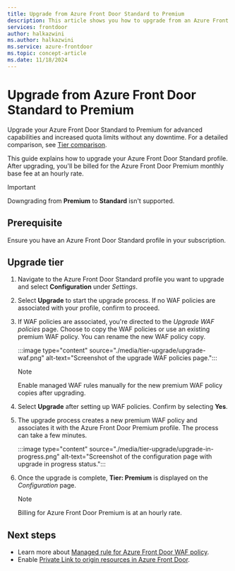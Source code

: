```yaml
---
title: Upgrade from Azure Front Door Standard to Premium
description: This article shows you how to upgrade from an Azure Front Door Standard to an Azure Front Door Premium profile.
services: frontdoor
author: halkazwini
ms.author: halkazwini
ms.service: azure-frontdoor
ms.topic: concept-article
ms.date: 11/18/2024
---
```


# Upgrade from Azure Front Door Standard to Premium

Upgrade your Azure Front Door Standard to Premium for advanced capabilities and increased quota limits without any downtime. For a detailed comparison, see [Tier comparison](standard-premium/tier-comparison.md).

This guide explains how to upgrade your Azure Front Door Standard profile. After upgrading, you'll be billed for the Azure Front Door Premium monthly base fee at an hourly rate.

> [!IMPORTANT]
> Downgrading from **Premium** to **Standard** isn't supported.

## Prerequisite

Ensure you have an Azure Front Door Standard profile in your subscription.

## Upgrade tier

1. Navigate to the Azure Front Door Standard profile you want to upgrade and select **Configuration** under *Settings*.

2. Select **Upgrade** to start the upgrade process. If no WAF policies are associated with your profile, confirm to proceed.

3. If WAF policies are associated, you're directed to the *Upgrade WAF policies* page. Choose to copy the WAF policies or use an existing premium WAF policy. You can rename the new WAF policy copy.

    :::image type="content" source="./media/tier-upgrade/upgrade-waf.png" alt-text="Screenshot of the upgrade WAF policies page.":::

    > [!NOTE]
    > Enable managed WAF rules manually for the new premium WAF policy copies after upgrading.

4. Select **Upgrade** after setting up WAF policies. Confirm by selecting **Yes**.

5. The upgrade process creates a new premium WAF policy and associates it with the Azure Front Door Premium profile. The process can take a few minutes.

    :::image type="content" source="./media/tier-upgrade/upgrade-in-progress.png" alt-text="Screenshot of the configuration page with upgrade in progress status.":::

6. Once the upgrade is complete, **Tier: Premium** is displayed on the *Configuration* page.

    > [!NOTE]
    > Billing for Azure Front Door Premium is at an hourly rate.

## Next steps

* Learn more about [Managed rule for Azure Front Door WAF policy](../web-application-firewall/afds/waf-front-door-drs.md).
* Enable [Private Link to origin resources in Azure Front Door](private-link.md).
